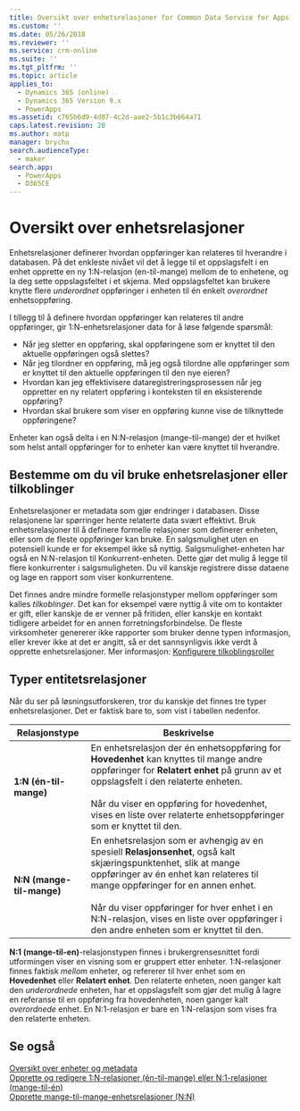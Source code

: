 ```yaml
---
title: Oversikt over enhetsrelasjoner for Common Data Service for Apps | MicrosoftDocs
ms.custom: ''
ms.date: 05/26/2018
ms.reviewer: ''
ms.service: crm-online
ms.suite: ''
ms.tgt_pltfrm: ''
ms.topic: article
applies_to:
  - Dynamics 365 (online)
  - Dynamics 365 Version 9.x
  - PowerApps
ms.assetid: c765b6d9-4d87-4c2d-aae2-5b1c3b664a71
caps.latest.revision: 28
ms.author: matp
manager: brycho
search.audienceType:
  - maker
search.app:
  - PowerApps
  - D365CE
---
```

# <a name="entity-relationships-overview"></a>Oversikt over enhetsrelasjoner

Enhetsrelasjoner definerer hvordan oppføringer kan relateres til hverandre i databasen. På det enkleste nivået vil det å legge til et oppslagsfelt i en enhet opprette en ny 1:N-relasjon (en-til-mange) mellom de to enhetene, og la deg sette oppslagsfeltet i et skjema. Med oppslagsfeltet kan brukere knytte flere *underordnet* oppføringer i enheten til én enkelt *overordnet* enhetsoppføring.  
  
I tillegg til å definere hvordan oppføringer kan relateres til andre oppføringer, gir 1:N-enhetsrelasjoner data for å løse følgende spørsmål:  
  
- Når jeg sletter en oppføring, skal oppføringene som er knyttet til den aktuelle oppføringen også slettes?  
- Når jeg tilordner en oppføring, må jeg også tilordne alle oppføringer som er knyttet til den aktuelle oppføringen til den nye eieren?  
- Hvordan kan jeg effektivisere dataregistreringsprosessen når jeg oppretter en ny relatert oppføring i konteksten til en eksisterende oppføring?  
- Hvordan skal brukere som viser en oppføring kunne vise de tilknyttede oppføringene?  
  
 Enheter kan også delta i en N:N-relasjon (mange-til-mange) der et hvilket som helst antall oppføringer for to enheter kan være knyttet til hverandre.  

<a name="BKMK_Connections"></a>

## <a name="decide-whether-to-use-entity-relationships-or-connections"></a>Bestemme om du vil bruke enhetsrelasjoner eller tilkoblinger 
 
Enhetsrelasjoner er metadata som gjør endringer i databasen. Disse relasjonene lar spørringer hente relaterte data svært effektivt. Bruk enhetsrelasjoner til å definere formelle relasjoner som definerer enheten, eller som de fleste oppføringer kan bruke. En salgsmulighet uten en potensiell kunde er for eksempel ikke så nyttig. Salgsmulighet-enheten har også en N:N-relasjon til Konkurrent-enheten. Dette gjør det mulig å legge til flere konkurrenter i salgsmuligheten. Du vil kanskje registrere disse dataene og lage en rapport som viser konkurrentene.  
  
Det finnes andre mindre formelle relasjonstyper mellom oppføringer som kalles *tilkoblinger*. Det kan for eksempel være nyttig å vite om to kontakter er gift, eller kanskje de er venner på fritiden, eller kanskje en kontakt tidligere arbeidet for en annen forretningsforbindelse. De fleste virksomheter genererer ikke rapporter som bruker denne typen informasjon, eller krever ikke at det er angitt, så er det sannsynligvis ikke verdt å opprette enhetsrelasjoner. Mer informasjon: [Konfigurere tilkoblingsroller](configure-connection-roles.md)

  
<a name="BKMK_TypesOfRelationships"></a>
 
## <a name="types-of-entity-relationships"></a>Typer entitetsrelasjoner

Når du ser på løsningsutforskeren, tror du kanskje det finnes tre typer enhetsrelasjoner. Det er faktisk bare to, som vist i tabellen nedenfor.  
  
|Relasjonstype|Beskrivelse|  
|-----------------------|-----------------|  
|**1:N (én-til-mange)**|En enhetsrelasjon der én enhetsoppføring for **Hovedenhet** kan knyttes til mange andre oppføringer for **Relatert enhet** på grunn av et oppslagsfelt i den relaterte enheten.<br /><br /> Når du viser en oppføring for hovedenhet, vises en liste over relaterte enhetsoppføringer som er knyttet til den.|  
|**N:N (mange-til-mange)**|En enhetsrelasjon som er avhengig av en spesiell **Relasjonsenhet**, også kalt skjæringspunktenhet, slik at mange oppføringer av én enhet kan relateres til mange oppføringer for en annen enhet.<br /><br /> Når du viser oppføringer for hver enhet i en N:N-relasjon, vises en liste over oppføringer i den andre enheten som er knyttet til den.|  
  
**N:1 (mange-til-en)**-relasjonstypen finnes i brukergrensesnittet fordi utformingen viser en visning som er gruppert etter enheter. 1:N-relasjoner finnes faktisk *mellom* enheter, og refererer til hver enhet som en **Hovedenhet** eller **Relatert enhet**. Den relaterte enheten, noen ganger kalt den *underordnede* enheten, har et oppslagsfelt som gjør det mulig å lagre en referanse til en oppføring fra hovedenheten, noen ganger kalt *overordnede* enhet. En N:1-relasjon er bare en 1:N-relasjon som vises fra den relaterte enheten.  
 
## <a name="see-also"></a>Se også

[Oversikt over enheter og metadata](create-edit-metadata.md)<br />
[Opprette og redigere 1:N-relasjoner (én-til-mange) eller N:1-relasjoner (mange-til-én)](create-edit-1n-relationships.md)<br />
[Opprette mange-til-mange-enhetsrelasjoner (N:N)](create-edit-nn-relationships.md)

